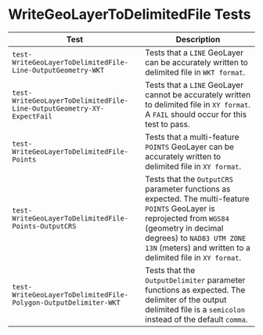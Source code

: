 # WriteGeoLayerToDelimitedFile Tests

|Test|Description|
|----|-----|
|`test-WriteGeoLayerToDelimitedFile-Line-OutputGeometry-WKT`|Tests that a `LINE` GeoLayer can be accurately written to delimited file in `WKT format`.|
|`test-WriteGeoLayerToDelimitedFile-Line-OutputGeometry-XY-ExpectFail`|Tests that a `LINE` GeoLayer cannot be accurately written to delimited file in `XY format`. A `FAIL` should occur for this test to pass.|
|`test-WriteGeoLayerToDelimitedFile-Points`|Tests that a multi-feature `POINTS` GeoLayer can be accurately written to delimited file in `XY format`.|
|`test-WriteGeoLayerToDelimitedFile-Points-OutputCRS`|Tests that the `OutputCRS` parameter functions as expected. The multi-feature `POINTS` GeoLayer is reprojected from `WGS84` (geometry in decimal degrees) to `NAD83 UTM ZONE 13N` (meters) and written to a delimited file in `XY format`.|
|`test-WriteGeoLayerToDelimitedFile-Polygon-OutputDelimiter-WKT`|Tests that the `OutputDelimiter` parameter functions as expected. The delimiter of the output delimited file is a `semicolon` instead of the default `comma`.|